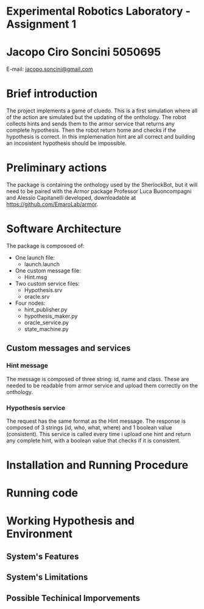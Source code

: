 # Experimental Robotics Laboratory - Assignment 1

# Jacopo Ciro Soncini 5050695
E-mail: jacopo.soncini@gmail.com

# Brief introduction
The project implements a game of cluedo. This is a first simulation where all of the action are simulated but the updating of the onthology. The robot collects hints and sends them to the armor service that returns any complete hypothesis. Then the robot return home and checks if the hypothesis is correct. In this implemenation hint are all correct and building an incosistent hypothesis should be impossible.

# Preliminary actions

The package is containing the onthology used by the SherlockBot, but it will need to be paired with the Armor package Professor Luca Buoncompagni and Alessio Capitanelli developed,
downloadable at https://github.com/EmaroLab/armor. 

# Software Architecture
The package is composoed of:
- One launch file:
    - launch.launch
- One custom message file:
    - Hint.msg
- Two custom service files:
    - Hypothesis.srv
    - oracle.srv
- Four nodes:
    - hint_publisher.py
    - hypothesis_maker.py
    - oracle_service.py
    - state_machine.py

## Custom messages and services
### Hint message
The message is composed of three string: id, name and class. These are needed to be readable from armor service and upload them correctly on the onthology.
### Hypothesis service
The request has the same format as the Hint message. The response is composed of 3 strings (id, who, what, where) and 1 boolean value (consistent). This service is called every time i upload one hint and return any complete hint, with a boolean value that checks if it is consistent.

# Installation and Running Procedure

# Running code

# Working Hypothesis and Environment

## System's Features

## System's Limitations

## Possible Techinical Imporvements


